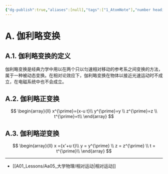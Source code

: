 ```yaml
---
{"dg-publish":true,"aliases":[null],"tags":["1_AtomNote"],"number headings":"auto, first-level 1, max 6, A.1.","Created-Date":"2024-01-05 15:03:01","Modified-Date":"2024-04-18 11:53:30","permalink":"/A01_Lessons/Aa05_大学物理/伽利略变换/","dgPassFrontmatter":true}
---
```





# A. 伽利略变换


## A.1. 伽利略变换的定义


伽利略变换是经典力学中用以在两个只以匀速相对移动的参考系之间变换的方法，属于一种被动态变换。在相对论效应下，伽利略变换在物体以接近光速运动时不成立，在电磁系统中也不会成立。


## A.2. 伽利略正变换

$$
\begin{array}{ll}
x^{\prime}={x-u t}\\
y^{\prime}=y \\
z^{\prime}=z \\
t^{\prime}=t\\
\end{array}
$$



## A.3. 伽利略逆变换

$$
\begin{array}{ll}
x ={x'+u t}\\
y = y^{\prime} \\
z = z^{\prime} \\
t = t^{\prime}\\
\end{array}
$$





---

- [[A01_Lessons/Aa05_大学物理/相对运动\|相对运动]]